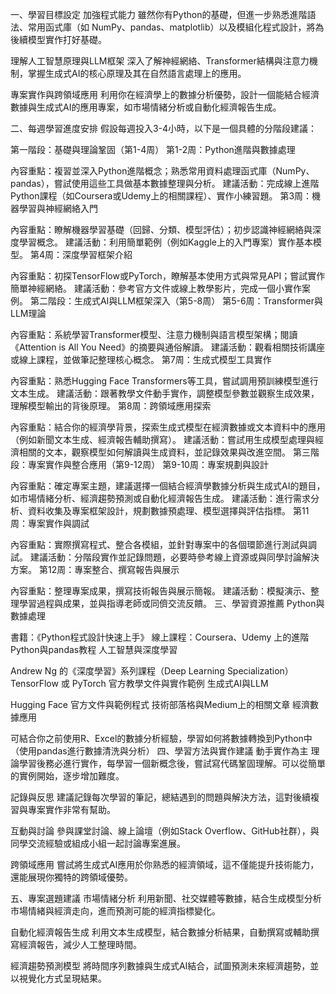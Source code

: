 一、學習目標設定
加強程式能力
雖然你有Python的基礎，但進一步熟悉進階語法、常用函式庫（如 NumPy、pandas、matplotlib）以及模組化程式設計，將為後續模型實作打好基礎。

理解人工智慧原理與LLM框架
深入了解神經網絡、Transformer結構與注意力機制，掌握生成式AI的核心原理及其在自然語言處理上的應用。

專案實作與跨領域應用
利用你在經濟學上的數據分析優勢，設計一個能結合經濟數據與生成式AI的應用專案，如市場情緒分析或自動化經濟報告生成。

二、每週學習進度安排
假設每週投入3-4小時，以下是一個具體的分階段建議：

第一階段：基礎與理論鞏固（第1-4周）
第1-2周：Python進階與數據處理

內容重點：複習並深入Python進階概念；熟悉常用資料處理函式庫（NumPy、pandas），嘗試使用這些工具做基本數據整理與分析。
建議活動：完成線上進階Python課程（如Coursera或Udemy上的相關課程）、實作小練習題。
第3周：機器學習與神經網絡入門

內容重點：瞭解機器學習基礎（回歸、分類、模型評估）；初步認識神經網絡與深度學習概念。
建議活動：利用簡單範例（例如Kaggle上的入門專案）實作基本模型。
第4周：深度學習框架介紹

內容重點：初探TensorFlow或PyTorch，瞭解基本使用方式與常見API；嘗試實作簡單神經網絡。
建議活動：參考官方文件或線上教學影片，完成一個小實作案例。
第二階段：生成式AI與LLM框架深入（第5-8周）
第5-6周：Transformer與LLM理論

內容重點：系統學習Transformer模型、注意力機制與語言模型架構；閱讀《Attention is All You Need》的摘要與通俗解讀。
建議活動：觀看相關技術講座或線上課程，並做筆記整理核心概念。
第7周：生成式模型工具實作

內容重點：熟悉Hugging Face Transformers等工具，嘗試調用預訓練模型進行文本生成。
建議活動：跟著教學文件動手實作，調整模型參數並觀察生成效果，理解模型輸出的背後原理。
第8周：跨領域應用探索

內容重點：結合你的經濟學背景，探索生成式模型在經濟數據或文本資料中的應用（例如新聞文本生成、經濟報告輔助撰寫）。
建議活動：嘗試用生成模型處理與經濟相關的文本，觀察模型如何解讀與生成資料，並記錄效果與改進空間。
第三階段：專案實作與整合應用（第9-12周）
第9-10周：專案規劃與設計

內容重點：確定專案主題，建議選擇一個結合經濟學數據分析與生成式AI的題目，如市場情緒分析、經濟趨勢預測或自動化經濟報告生成。
建議活動：進行需求分析、資料收集及專案框架設計，規劃數據預處理、模型選擇與評估指標。
第11周：專案實作與調試

內容重點：實際撰寫程式、整合各模組，並針對專案中的各個環節進行測試與調試。
建議活動：分階段實作並記錄問題，必要時參考線上資源或與同學討論解決方案。
第12周：專案整合、撰寫報告與展示

內容重點：整理專案成果，撰寫技術報告與展示簡報。
建議活動：模擬演示、整理學習過程與成果，並與指導老師或同儕交流反饋。
三、學習資源推薦
Python與數據處理

書籍：《Python程式設計快速上手》
線上課程：Coursera、Udemy 上的進階Python與pandas教程
人工智慧與深度學習

Andrew Ng 的《深度學習》系列課程（Deep Learning Specialization）
TensorFlow 或 PyTorch 官方教學文件與實作範例
生成式AI與LLM

Hugging Face 官方文件與範例程式
技術部落格與Medium上的相關文章
經濟數據應用

可結合你之前使用R、Excel的數據分析經驗，學習如何將數據轉換到Python中（使用pandas進行數據清洗與分析）
四、學習方法與實作建議
動手實作為主
理論學習後務必進行實作，每學習一個新概念後，嘗試寫代碼鞏固理解。可以從簡單的實例開始，逐步增加難度。

記錄與反思
建議記錄每次學習的筆記，總結遇到的問題與解決方法，這對後續複習與專案實作非常有幫助。

互動與討論
參與課堂討論、線上論壇（例如Stack Overflow、GitHub社群），與同學交流經驗或組成小組一起討論專案進展。

跨領域應用
嘗試將生成式AI應用於你熟悉的經濟領域，這不僅能提升技術能力，還能展現你獨特的跨領域優勢。

五、專案選題建議
市場情緒分析
利用新聞、社交媒體等數據，結合生成模型分析市場情緒與經濟走向，進而預測可能的經濟指標變化。

自動化經濟報告生成
利用文本生成模型，結合數據分析結果，自動撰寫或輔助撰寫經濟報告，減少人工整理時間。

經濟趨勢預測模型
將時間序列數據與生成式AI結合，試圖預測未來經濟趨勢，並以視覺化方式呈現結果。

